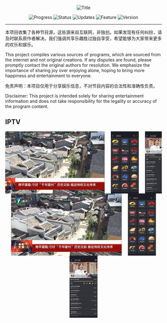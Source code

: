 <p align="center">
  <img width="600" src="https://img.shields.io/badge/-节目源分享 Program Source Sharing-blue?style=for-the-badge&logo=your-logo&logoColor=white" alt="Title">
</p>



<p align="center">
  <img src="https://img.shields.io/badge/Progress-In%20Development-yellow" alt="Progress">
  <img src="https://img.shields.io/badge/Status-Active-brightgreen" alt="Status">
  <img src="https://img.shields.io/badge/Updates-Regular-blue" alt="Updates">
  <img src="https://img.shields.io/badge/Feature-New-red" alt="Feature">
  <img src="https://img.shields.io/badge/Version-1.0-lightgrey" alt="Version">
</p>


---
本项目收集了各种节目源，这些源来自互联网，非独创。如果发现有任何纠纷，请及时联系原作者解决。我们强调共享乐趣胜过独自享受，希望能够为大家带来更多的欢乐和娱乐。

This project compiles various sources of programs, which are sourced from the internet and not original creations. If any disputes are found, please promptly contact the original authors for resolution. We emphasize the importance of sharing joy over enjoying alone, hoping to bring more happiness and entertainment to everyone.

免责声明：本项目仅用于分享娱乐信息，不对节目内容的合法性和准确性负责。

Disclaimer: This project is intended solely for sharing entertainment information and does not take responsibility for the legality or accuracy of the program content.


## IPTV

<div style="display: flex; flex-wrap: nowrap; overflow-x: auto; -webkit-overflow-scrolling: touch; justify-content: center; align-items: center; white-space: nowrap;">
  <img src="Logo/iptv.png" alt="电脑屏幕截图" style="width: auto; height: 200px; margin: 0 10px;">
  <img src="Logo/1.png" alt="手机屏幕截图" style="width: auto; height: 200px; margin: 0 10px;">
  <img src="Logo/2.png" alt="手机屏幕截图" style="width: auto; height: 200px; margin: 0 10px;">
</div>

<div style="display: flex; flex-wrap: wrap; justify-content: center; align-items: center;">
  <img src="Logo/iptv.png" alt="电脑屏幕截图" style="width: auto; height: 200px; max-width: 100%; margin: 0 10px;">
  <img src="Logo/1.png" alt="手机屏幕截图" style="width: auto; height: 200px; max-width: 100%; margin: 0 10px;">
  <img src="Logo/2.png" alt="手机屏幕截图" style="width: auto; height: 200px; max-width: 100%; margin: 0 10px;">
</div>




























